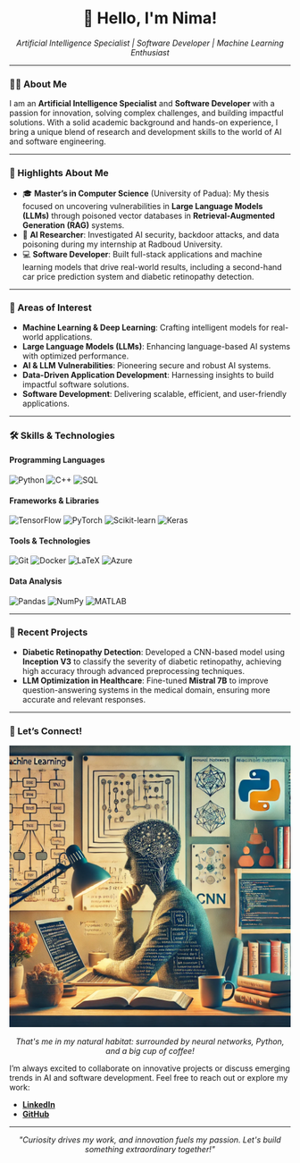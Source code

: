<h1 align="center">👋 Hello, I'm Nima!</h1>

<p align="center">
  <em>Artificial Intelligence Specialist | Software Developer | Machine Learning Enthusiast</em>
</p>

---

### 👨‍💻 About Me
I am an **Artificial Intelligence Specialist** and **Software Developer** with a passion for innovation, solving complex challenges, and building impactful solutions. With a solid academic background and hands-on experience, I bring a unique blend of research and development skills to the world of AI and software engineering.

---

### 🌟 Highlights About Me
- 🎓 **Master’s in Computer Science** (University of Padua): My thesis focused on uncovering vulnerabilities in **Large Language Models (LLMs)** through poisoned vector databases in **Retrieval-Augmented Generation (RAG)** systems.
- 🔬 **AI Researcher**: Investigated AI security, backdoor attacks, and data poisoning during my internship at Radboud University.
- 💻 **Software Developer**: Built full-stack applications and machine learning models that drive real-world results, including a second-hand car price prediction system and diabetic retinopathy detection.

---

### 🌟 Areas of Interest
- **Machine Learning & Deep Learning**: Crafting intelligent models for real-world applications.
- **Large Language Models (LLMs)**: Enhancing language-based AI systems with optimized performance.
- **AI & LLM Vulnerabilities**: Pioneering secure and robust AI systems.
- **Data-Driven Application Development**: Harnessing insights to build impactful software solutions.
- **Software Development**: Delivering scalable, efficient, and user-friendly applications.

---

### 🛠️ Skills & Technologies

#### **Programming Languages**
<p>
  <img src="https://img.shields.io/badge/Python-ffffff?style=for-the-badge&logo=python&logoColor=3776AB" alt="Python">
  <img src="https://img.shields.io/badge/C++-ffffff?style=for-the-badge&logo=cplusplus&logoColor=00599C" alt="C++">
  <img src="https://img.shields.io/badge/SQL-ffffff?style=for-the-badge&logo=mysql&logoColor=4479A1" alt="SQL">
</p>

#### **Frameworks & Libraries**
<p>
  <img src="https://img.shields.io/badge/TensorFlow-ffffff?style=for-the-badge&logo=tensorflow&logoColor=FF6F00" alt="TensorFlow">
  <img src="https://img.shields.io/badge/PyTorch-ffffff?style=for-the-badge&logo=pytorch&logoColor=EE4C2C" alt="PyTorch">
  <img src="https://img.shields.io/badge/Scikit--learn-ffffff?style=for-the-badge&logo=scikit-learn&logoColor=F7931E" alt="Scikit-learn">
  <img src="https://img.shields.io/badge/Keras-ffffff?style=for-the-badge&logo=keras&logoColor=D00000" alt="Keras">
</p>

#### **Tools & Technologies**
<p>
  <img src="https://img.shields.io/badge/Git-ffffff?style=for-the-badge&logo=git&logoColor=F05032" alt="Git">
  <img src="https://img.shields.io/badge/Docker-ffffff?style=for-the-badge&logo=docker&logoColor=2496ED" alt="Docker">
  <img src="https://img.shields.io/badge/LaTeX-ffffff?style=for-the-badge&logo=latex&logoColor=008080" alt="LaTeX">
  <img src="https://img.shields.io/badge/Azure-ffffff?style=for-the-badge&logo=microsoft-azure&logoColor=0078D4" alt="Azure">
</p>

#### **Data Analysis**
<p>
  <img src="https://img.shields.io/badge/Pandas-ffffff?style=for-the-badge&logo=pandas&logoColor=150458" alt="Pandas">
  <img src="https://img.shields.io/badge/NumPy-ffffff?style=for-the-badge&logo=numpy&logoColor=013243" alt="NumPy">
  <img src="https://img.shields.io/badge/MATLAB-ffffff?style=for-the-badge&logo=Mathworks&logoColor=0076A8" alt="MATLAB">
</p>

---

### 🚀 Recent Projects
- **Diabetic Retinopathy Detection**: Developed a CNN-based model using **Inception V3** to classify the severity of diabetic retinopathy, achieving high accuracy through advanced preprocessing techniques.
- **LLM Optimization in Healthcare**: Fine-tuned **Mistral 7B** to improve question-answering systems in the medical domain, ensuring more accurate and relevant responses.

---

### 🤝 Let’s Connect!

<p align="center">
  <img src="me.webp" alt="Yes, This is me!" width="600">
</p>

<p align="center">
  <em>That's me in my natural habitat: surrounded by neural networks, Python, and a big cup of coffee!</em>
</p>

I’m always excited to collaborate on innovative projects or discuss emerging trends in AI and software development. Feel free to reach out or explore my work:

- **[LinkedIn](https://linkedin.com/in/nima-daryabar)**
- **[GitHub](https://github.com/nimad70)**

---

<p align="center"><em>"Curiosity drives my work, and innovation fuels my passion. Let's build something extraordinary together!"</em></p>





<!---<h1 align="center">👋 Hello, I'm Nima!</h1>

<p align="center">
  <em>Artificial Intelligence Specialist | Software Developer | Machine Learning Enthusiast</em>
</p>

---

### 👨‍💻 About Me
I am an **AI enthusiast** and **Software Developer** passionate about tackling complex challenges through code and innovation. With a Master’s degree in Computer Science from the **University of Padua**, I’ve specialized in **AI security** and **machine learning**. My research focused on uncovering vulnerabilities in Large Language Models (LLMs) through poisoned vector databases in Retrieval-Augmented Generation (RAG)--based systems. Beyond research, I’ve worked on impactful projects across machine learning, data analysis, and full-stack development, always striving to blend creativity with cutting-edge technology.

---

<p align="center">
  <img src="me.webp" alt="Nima immersed in AI work" width="600">
</p>

<p align="center">
  <em>That's me in my natural habitat: surrounded by neural networks, Python, and a big cup of coffee! ☕</em>
</p>

---

### 🌟 Professional Interests
- **Machine Learning & Deep Learning**: Crafting models that drive intelligent solutions.
- **Large Language Models**: Enhancing language-based systems to deliver powerful, contextual responses.
- **AI & LLM Vulnerabilities**: Ensuring secure and robust AI systems by addressing critical vulnerabilities.
- **Data-Driven Application Development**: Building impactful applications powered by actionable insights.
- **Software Development**: Developing scalable and efficient software solutions that meet diverse user needs.

---

### 🛠️ Skills & Technologies

<div align="center">
  <table>
    <tr>
      <td align="center" width="150">
        <a href="https://www.python.org/" target="_blank">
          <img src="https://img.shields.io/badge/Python-3776AB?style=for-the-badge&logo=python&logoColor=white" alt="Python" />
        </a>
      </td>
      <td align="center" width="150">
        <a href="https://isocpp.org/" target="_blank">
          <img src="https://img.shields.io/badge/C++-00599C?style=for-the-badge&logo=cplusplus&logoColor=white" alt="C++" />
        </a>
      </td>
      <td align="center" width="150">
        <a href="https://www.mysql.com/" target="_blank">
          <img src="https://img.shields.io/badge/SQL-4479A1?style=for-the-badge&logo=mysql&logoColor=white" alt="SQL" />
        </a>
      </td>
    </tr>
    <tr>
      <td align="center" width="150">
        <a href="https://www.tensorflow.org/" target="_blank">
          <img src="https://img.shields.io/badge/TensorFlow-FF6F00?style=for-the-badge&logo=tensorflow&logoColor=white" alt="TensorFlow" />
        </a>
      </td>
      <td align="center" width="150">
        <a href="https://pytorch.org/" target="_blank">
          <img src="https://img.shields.io/badge/PyTorch-EE4C2C?style=for-the-badge&logo=pytorch&logoColor=white" alt="PyTorch" />
        </a>
      </td>
      <td align="center" width="150">
        <a href="https://scikit-learn.org/" target="_blank">
          <img src="https://img.shields.io/badge/Scikit--learn-F7931E?style=for-the-badge&logo=scikit-learn&logoColor=white" alt="Scikit-learn" />
        </a>
      </td>
    </tr>
    <tr>
      <td align="center" width="150">
        <a href="https://www.docker.com/" target="_blank">
          <img src="https://img.shields.io/badge/Docker-2496ED?style=for-the-badge&logo=docker&logoColor=white" alt="Docker" />
        </a>
      </td>
      <td align="center" width="150">
        <a href="https://www.latex-project.org/" target="_blank">
          <img src="https://img.shields.io/badge/LaTeX-008080?style=for-the-badge&logo=latex&logoColor=white" alt="LaTeX" />
        </a>
      </td>
      <td align="center" width="150">
        <a href="https://azure.microsoft.com/" target="_blank">
          <img src="https://img.shields.io/badge/Azure-0078D4?style=for-the-badge&logo=microsoft-azure&logoColor=white" alt="Azure" />
        </a>
      </td>
    </tr>
    <tr>
      <td align="center" width="150">
        <a href="https://pandas.pydata.org/" target="_blank">
          <img src="https://img.shields.io/badge/Pandas-150458?style=for-the-badge&logo=pandas&logoColor=white" alt="Pandas" />
        </a>
      </td>
      <td align="center" width="150">
        <a href="https://numpy.org/" target="_blank">
          <img src="https://img.shields.io/badge/NumPy-013243?style=for-the-badge&logo=numpy&logoColor=white" alt="NumPy" />
        </a>
      </td>
      <td align="center" width="150">
        <a href="https://www.mathworks.com/products/matlab.html" target="_blank">
          <img src="https://img.shields.io/badge/MATLAB-0076A8?style=for-the-badge&logo=Mathworks&logoColor=white" alt="MATLAB" />
        </a>
      </td>
    </tr>
  </table>
</div>





### 🛠️ Skills & Technologies

#### 🖥️ Programming Languages
- **Python** 🐍
- **C++** 🚀
- **SQL** 🗄️

#### 📚 Frameworks & Libraries
- **TensorFlow** 🔶
- **PyTorch** 🔥
- **Scikit-learn** 📊
- **Keras** 📈

#### 🛠 Tools & Technologies
- **Git** 🧑‍💻
- **Docker** 🐳
- **LaTeX** ✍️
- **Azure** ☁️

#### 📊 Data Analysis
- **Pandas** 🐼
- **NumPy** 🔢
- **MATLAB** 📐


### 🛠️ Skills & Technologies

<table>
  <tr>
    <td align="center" width="96">
      <img src="https://cdn.jsdelivr.net/gh/devicons/devicon/icons/python/python-original.svg" alt="Python" width="48" height="48" />
      <br><b>Python</b>
    </td>
    <td align="center" width="96">
      <img src="https://cdn.jsdelivr.net/gh/devicons/devicon/icons/cplusplus/cplusplus-original.svg" alt="C++" width="48" height="48" />
      <br><b>C++</b>
    </td>
    <td align="center" width="96">
      <img src="https://cdn.jsdelivr.net/gh/devicons/devicon/icons/sqlite/sqlite-original.svg" alt="SQL" width="48" height="48" />
      <br><b>SQL</b>
    </td>
    <td align="center" width="96">
      <img src="https://cdn.jsdelivr.net/gh/devicons/devicon/icons/tensorflow/tensorflow-original.svg" alt="TensorFlow" width="48" height="48" />
      <br><b>TensorFlow</b>
    </td>
  </tr>
  <tr>
    <td align="center" width="96">
      <img src="https://cdn.jsdelivr.net/gh/devicons/devicon/icons/pytorch/pytorch-original.svg" alt="PyTorch" width="48" height="48" />
      <br><b>PyTorch</b>
    </td>
    <td align="center" width="96">
      <img src="https://cdn.jsdelivr.net/gh/devicons/devicon/icons/docker/docker-original.svg" alt="Docker" width="48" height="48" />
      <br><b>Docker</b>
    </td>
    <td align="center" width="96">
      <img src="https://cdn.jsdelivr.net/gh/devicons/devicon/icons/latex/latex-original.svg" alt="LaTeX" width="48" height="48" />
      <br><b>LaTeX</b>
    </td>
    <td align="center" width="96">
      <img src="https://cdn.jsdelivr.net/gh/devicons/devicon/icons/azure/azure-original.svg" alt="Azure" width="48" height="48" />
      <br><b>Azure</b>
    </td>
  </tr>
</table>




### 🛠️ Skills & Technologies

<div align="center">
  <img src="https://cdn.jsdelivr.net/gh/devicons/devicon/icons/python/python-original.svg" alt="Python" width="48" height="48" />
  <img src="https://cdn.jsdelivr.net/gh/devicons/devicon/icons/cplusplus/cplusplus-original.svg" alt="C++" width="48" height="48" />
  <img src="https://cdn.jsdelivr.net/gh/devicons/devicon/icons/sqlite/sqlite-original.svg" alt="SQL" width="48" height="48" />
  <img src="https://cdn.jsdelivr.net/gh/devicons/devicon/icons/tensorflow/tensorflow-original.svg" alt="TensorFlow" width="48" height="48" />
  <img src="https://cdn.jsdelivr.net/gh/devicons/devicon/icons/pytorch/pytorch-original.svg" alt="PyTorch" width="48" height="48" />
  <img src="https://cdn.jsdelivr.net/gh/devicons/devicon/icons/docker/docker-original.svg" alt="Docker" width="48" height="48" />
  <img src="https://cdn.jsdelivr.net/gh/devicons/devicon/icons/latex/latex-original.svg" alt="LaTeX" width="48" height="48" />
  <img src="https://cdn.jsdelivr.net/gh/devicons/devicon/icons/azure/azure-original.svg" alt="Azure" width="48" height="48" />
</div>

<p align="center">
<b>Languages:</b> Python, C++, SQL <br>
<b>Frameworks:</b> TensorFlow, PyTorch <br>
<b>Tools:</b> Docker, LaTeX, Azure
</p>


---

### 🚀 Recent Projects

- **Diabetic Retinopathy Detection**: Developed a model using **Inception V3 CNN** to classify diabetic retinopathy severity based on retina images, implementing preprocessing techniques to enhance accuracy.
  
- **LLM Optimization in Healthcare**: Fine-tuned a **Mistral 7B model** to improve domain-specific question-answering systems in the medical field, achieving better accuracy and relevance for inquiries.

---

### 🤝 Let's Connect!
<p align="center">
  <a href="https://linkedin.com/in/nima-daryabar" target="_blank"><strong>LinkedIn</strong></a> | 
  <a href="https://github.com/nimad70" target="_blank"><strong>GitHub</strong></a>
</p>

---

<p align="center"><em>"Innovation lies at the intersection of curiosity and dedication. Let's shape the future of technology together!"</em></p>







<!---<h1 align="center">👋 Hello, I'm Nima! 👋</h1>

<p align="center">
  <em>Artificial Intelligence Specialist | Software Developer | Machine Learning Enthusiast</em>
</p>

---

### 👨‍💻 About Me
I'm a passionate **AI enthusiast** and **Software Developer** with a love for tackling complex problems through code. I hold a Master’s degree in Computer Science from the **University of Padua**, where I focused my research on **AI security** and **machine learning**. My thesis explored vulnerabilities in Large Language Models (LLMs) through poisoned vector databases in RAG-based systems, and I've since worked on projects across machine learning, data analysis, and full-stack development.

---

<p align="center">
  <img src="me.webp" alt="Nima immersed in AI work" width="600">
</p>

<p align="center">
  <em>That's me in my natural habitat: surrounded by neural networks, Python, and a big cup of coffee! ☕</em>
</p>

---

### 🌟 Areas of Interest
- Machine Learning & Deep Learning
- AI Security & LLM Vulnerabilities
- Data-Driven Application Development
- Full-Stack Development

---

### 🛠️ Skills & Technologies

#### 🖥️ Programming Languages
- **Python** 🐍
- **C++** 🚀
- **SQL** 🗄️

#### 📚 Frameworks & Libraries
- **TensorFlow** 🔶
- **PyTorch** 🔥
- **Scikit-learn** 📊
- **Keras** 📈

#### 🛠 Tools & Technologies
- **Git** 🧑‍💻
- **Docker** 🐳
- **LaTeX** ✍️
- **Azure** ☁️

#### 📊 Data Analysis
- **Pandas** 🐼
- **NumPy** 🔢
- **MATLAB** 📐

---

### 🚀 Recent Projects

- **Diabetic Retinopathy Detection**: Developed a model using **Inception V3 CNN** to classify diabetic retinopathy severity based on retina images, enhancing accuracy through preprocessing techniques.
  
- **LLM Optimization in Healthcare**: Fine-tuned a **Mistral 7B model** to improve question-answering systems in the medical field, achieving better accuracy and relevance for domain-specific inquiries.

---

### 🤝 Let's Connect!
- **LinkedIn**: [nima-daryabar](https://linkedin.com/in/nima-daryabar)
- **GitHub**: [nimad70](https://github.com/nimad70)

---

<p align="center"><em>"Curiosity drives my work, and innovation fuels my passion. Let's collaborate and build something amazing!"</em></p>






<!---<h1 align="center">👋 Hello, I'm Nima!</h1>

<p align="center">
  <em>Artificial Intelligence Specialist | Software Developer | Machine Learning Enthusiast</em>
</p>

---

### 👨‍💻 About Me
I'm a passionate **AI enthusiast** and **Software Developer** with a love for tackling complex problems through code. I hold a Master’s degree in Computer Science from the **University of Padua**, where I focused my research on **AI security** and **machine learning**. My thesis explored vulnerabilities in Large Language Models (LLMs) through poisoned vector databases in RAG-based systems, and I've since worked on projects across machine learning, data analysis, and full-stack development.

---

### 🌟 Areas of Interest
- **Machine Learning & Deep Learning**
- **Large Language Models**
- **AI & LLM Vulnerabilities**
- **Data-Driven Application Development**
- **Software Development**

---

### 🛠️ Skills & Technologies

#### 🖥️ Programming Languages
- **Python** 🐍
- **C++** 🚀
- **SQL** 🗄️

#### 📚 Frameworks & Libraries
- **TensorFlow** 🔶
- **PyTorch** 🔥
- **Scikit-learn** 📊
- **Keras** 📈

#### 🛠 Tools & Technologies
- **Git** 🧑‍💻
- **Docker** 🐳
- **LaTeX** ✍️
- **Azure** ☁️

#### 📊 Data Analysis
- **Pandas** 🐼
- **NumPy** 🔢
- **MATLAB** 📐

---

### 🚀 Recent Projects

- **Diabetic Retinopathy Detection**: Developed a model using **Inception V3 CNN** to classify diabetic retinopathy severity based on retina images, enhancing accuracy through preprocessing techniques.
  
- **LLM Optimization in Healthcare**: Fine-tuned a **Mistral 7B model** to improve question-answering systems in the medical field, achieving better accuracy and relevance for domain-specific inquiries.

---

### 🤝 Let's Connect!
- **LinkedIn**: [nima-daryabar](https://linkedin.com/in/nima-daryabar)
- **GitHub**: [nimad70](https://github.com/nimad70)

---

<p align="center"><em>"Curiosity drives my work, and innovation fuels my passion. Let's collaborate and build something amazing!"</em></p>
--->






<!---<h1 align="center">👋 Hello, I'm Nima! 👋</h1>

<p align="center">
  <em>Artificial Intelligence Specialist | Software Developer | Machine Learning Enthusiast</em>
</p>

---

### 👨‍💻 About Me
I'm a passionate **AI enthusiast** and **Software Developer** with a love for tackling complex problems through code. I hold a Master’s degree in Computer Science from the **University of Padua**, where I focused my research on **AI security** and **machine learning**. My thesis explored vulnerabilities in Large Language Models (LLMs) through poisoned vector databases in RAG-based systems, and I've since worked on projects across machine learning, data analysis, and full-stack development.

---

### 🌟 Areas of Interest
- **Machine Learning & Deep Learning**
- **Large Language Models**
- **AI & LLM Vulnerabilities**
- **Data-Driven Application Development**
- **Software Development**

---

### 🛠️ Skills & Technologies

#### 🖥️ Programming Languages
<p>
  <img src="https://img.shields.io/badge/Python-3776AB?style=for-the-badge&logo=python&logoColor=white" alt="Python">
  <img src="https://img.shields.io/badge/C++-00599C?style=for-the-badge&logo=cplusplus&logoColor=white" alt="C++">
  <img src="https://img.shields.io/badge/SQL-4479A1?style=for-the-badge&logo=postgresql&logoColor=white" alt="SQL">
</p>

#### 📚 Frameworks & Libraries
<p>
  <img src="https://img.shields.io/badge/TensorFlow-FF6F00?style=for-the-badge&logo=tensorflow&logoColor=white" alt="TensorFlow">
  <img src="https://img.shields.io/badge/PyTorch-EE4C2C?style=for-the-badge&logo=pytorch&logoColor=white" alt="PyTorch">
  <img src="https://img.shields.io/badge/Scikit--learn-F7931E?style=for-the-badge&logo=scikit-learn&logoColor=white" alt="Scikit-learn">
  <img src="https://img.shields.io/badge/Keras-D00000?style=for-the-badge&logo=keras&logoColor=white" alt="Keras">
</p>

#### 🛠 Tools & Technologies
<p>
  <img src="https://img.shields.io/badge/Git-F05032?style=for-the-badge&logo=git&logoColor=white" alt="Git">
  <img src="https://img.shields.io/badge/Docker-2496ED?style=for-the-badge&logo=docker&logoColor=white" alt="Docker">
  <img src="https://img.shields.io/badge/LATEX-008080?style=for-the-badge&logo=latex&logoColor=white" alt="LaTeX">
  <img src="https://img.shields.io/badge/Azure-0078D4?style=for-the-badge&logo=microsoft-azure&logoColor=white" alt="Azure">
</p>

#### 📊 Data Analysis
<p>
  <img src="https://img.shields.io/badge/Pandas-150458?style=for-the-badge&logo=pandas&logoColor=white" alt="Pandas">
  <img src="https://img.shields.io/badge/NumPy-013243?style=for-the-badge&logo=numpy&logoColor=white" alt="NumPy">
  <img src="https://img.shields.io/badge/MATLAB-0076A8?style=for-the-badge&logo=Mathworks&logoColor=white" alt="MATLAB">
</p>

---

### 🚀 Recent Projects

- **Diabetic Retinopathy Detection**: Developed a model using **Inception V3 CNN** to classify diabetic retinopathy severity based on retina images, enhancing accuracy through preprocessing techniques.
  
- **LLM Optimization in Healthcare**: Fine-tuned a **Mistral 7B model** to improve question-answering systems in the medical field, achieving better accuracy and relevance for domain-specific inquiries.

---

### 🤝 Let's Connect!
<p>
  <a href="https://linkedin.com/in/nima-daryabar"><img src="https://img.shields.io/badge/LinkedIn-0A66C2?style=for-the-badge&logo=linkedin&logoColor=white" alt="LinkedIn"></a>
  <a href="https://github.com/nimad70"><img src="https://img.shields.io/badge/GitHub-181717?style=for-the-badge&logo=github&logoColor=white" alt="GitHub"></a>
</p>

---

<p align="center"><em>"Curiosity drives my work, and innovation fuels my passion. Let's collaborate and build something amazing!"</em></p>

--->


<!---# 👋 Hello, I'm Nima!

I'm an **Artificial Intelligence enthusiast** and **Software Developer** with a passion for solving complex problems through code. With a Master's degree in Computer Science from the University of Padua, I've focused my academic journey on **AI security** and **machine learning** innovation. Recently, I worked on exposing vulnerabilities in Large Language Models (LLMs) using poisoned vector databases in RAG-based systems as part of my thesis. My journey has taken me from freelance projects to research internships, always driven by a love for pushing the boundaries of technology.

### 💡 My Interests:
- Machine Learning & Deep Learning
- AI & LLM Vulnerabilities
- Data-Driven Application Development
- Large Language Models

### 🛠 Skills:
#### Programming Languages:
![Python](https://img.shields.io/badge/Python-3776AB?style=for-the-badge&logo=python&logoColor=white)
![C++](https://img.shields.io/badge/C++-00599C?style=for-the-badge&logo=cplusplus&logoColor=white)
![SQL](https://img.shields.io/badge/SQL-4479A1?style=for-the-badge&logo=postgresql&logoColor=white)

#### Frameworks & Libraries:
![TensorFlow](https://img.shields.io/badge/TensorFlow-FF6F00?style=for-the-badge&logo=tensorflow&logoColor=white)
![Scikit-learn](https://img.shields.io/badge/Scikit--learn-F7931E?style=for-the-badge&logo=scikit-learn&logoColor=white)

#### Tools & Technologies:
![Git](https://img.shields.io/badge/Git-F05032?style=for-the-badge&logo=git&logoColor=white)
![Docker](https://img.shields.io/badge/Docker-2496ED?style=for-the-badge&logo=docker&logoColor=white)
![Azure](https://img.shields.io/badge/Azure-0078D4?style=for-the-badge&logo=microsoft-azure&logoColor=white)

#### Data Analysis:
![Pandas](https://img.shields.io/badge/Pandas-150458?style=for-the-badge&logo=pandas&logoColor=white)
![NumPy](https://img.shields.io/badge/NumPy-013243?style=for-the-badge&logo=numpy&logoColor=white)
![MATLAB](https://img.shields.io/badge/MATLAB-0076A8?style=for-the-badge&logo=Mathworks&logoColor=white)

### 🌟 Recent Projects:
- **Diabetic Retinopathy Detection**: Using **Inception V3 CNN**, I developed a model to classify the severity of diabetic retinopathy based on retina images.
- **LLM Optimization in Healthcare**: Fine-tuned a **Mistral 7B model** to improve question-answering systems in the medical field, enhancing accuracy and relevance.

### 🤝 Let's Connect!
- **[LinkedIn](https://linkedin.com/in/nima-daryabar)**
- **[GitHub](https://github.com/nimad70)**

*"Curiosity drives my work, and innovation fuels my passion. Let's collaborate and build something amazing!"*
--->



<!--

## Hi there 👋

**nimad70/nimad70** is a ✨ _special_ ✨ repository because its `README.md` (this file) appears on your GitHub profile.

Here are some ideas to get you started:

- 🔭 I’m currently working on ...
- 🌱 I’m currently learning ...
- 👯 I’m looking to collaborate on ...
- 🤔 I’m looking for help with ...
- 💬 Ask me about ...
- 📫 How to reach me: ...
- 😄 Pronouns: ...
- ⚡ Fun fact: ...
-->

